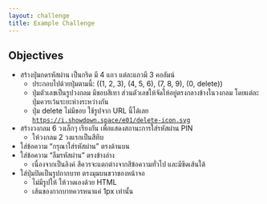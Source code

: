 ```yaml
---
layout: challenge
title: Example Challenge
---
```


## Objectives

- สร้างปุ่มกดรหัสผ่าน เป็นกริด มี 4 แถว แต่ละแถวมี 3 คอลัมน์
  - ประกอบไปด้วยปุ่มตามนี้: ((1, 2, 3), (4, 5, 6), (7, 8, 9), (0, delete))
  - ปุ่มตัวเลขเป็นรูปวงกลม มีขอบสีเทา ส่วนตัวเลขให้จัดให้อยู่ตรงกลางข้างในวงกลม โดยแต่ละปุ่มควรเว้นระยะห่างระหว่างกัน
  - ปุ่ม delete ไม่มีขอบ ใช้รูปจาก URL นี้ได้เลย [`https://i.showdown.space/e01/delete-icon.svg`](https://i.showdown.space/e01/delete-icon.svg)
- สร้างวงกลม 6 วงเล็กๆ เรียงกัน เพื่อแสดงสถานะการใส่รหัสผ่าน PIN
  - ให้วงกลม 2 วงแรกเป็นสีทึบ
- ใส่ข้อความ “กรุณาใส่รหัสผ่าน” ตรงด้านบน
- ใส่ข้อความ “ลืมรหัสผ่าน” ตรงข้างล่าง
  - เนื่องจากเป็นลิงค์ สีควรจะแตกต่างจากสีข้อความทั่วไป และมีขีดเส้นใต้
- ใส่ปุ่มปิดเป็นรูปกากบาท ตรงมุมบนขวาของหน้าจอ
  - ไม่มีรูปให้ ให้วาดเองด้วย HTML
  - เส้นของกากบาทควรหนาแค่ 1px เท่านั้น

